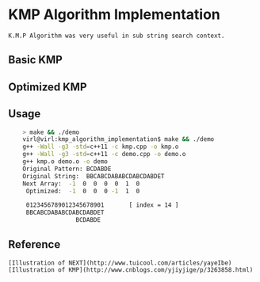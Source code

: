 # KMP Algorithm Implementation
    K.M.P Algorithm was very useful in sub string search context.

## Basic KMP 

## Optimized KMP 

## Usage

```bash    
    > make && ./demo
    virl@virl:kmp_algorithm_implementation$ make && ./demo
    g++ -Wall -g3 -std=c++11 -c kmp.cpp -o kmp.o
    g++ -Wall -g3 -std=c++11 -c demo.cpp -o demo.o
    g++ kmp.o demo.o -o demo
    Original Pattern: BCDABDE
    Original String:  BBCABCDABABCDABCDABDET
    Next Array:  -1  0  0  0  0  1  0
     Optimized:  -1  0  0  0 -1  1  0

     0123456789012345678901       [ index = 14 ]
     BBCABCDABABCDABCDABDET
                   BCDABDE

```    

## Reference 
    [Illustration of NEXT](http://www.tuicool.com/articles/yayeIbe)
    [Illustration of KMP](http://www.cnblogs.com/yjiyjige/p/3263858.html)
